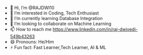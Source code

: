 - 👋 Hi, I’m @RAJDWI10
- 👀 I’m interested in Coding, Tech Enthusiast
- 🌱 I’m currently learning Database Integration
- 💞️ I’m looking to collaborate on Machine Learning
- 📫 How to reach me https://www.linkedin.com/in/raj-dwivedi-549b43263
- 😄 Pronouns: He/Him
- ⚡ Fun fact: Fast Learner,Tech Learner, AI & ML

<!---
RAJDWI10/RAJDWI10 is a ✨ special ✨ repository because its `README.md` (this file) appears on your GitHub profile.
You can click the Preview link to take a look at your changes.
--->

